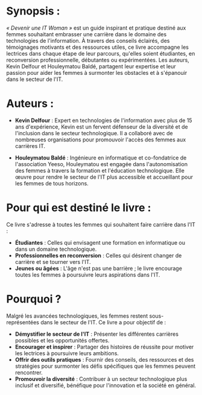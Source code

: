 # **Synopsis :**

*« Devenir une IT Woman »* est un guide inspirant et pratique destiné aux femmes souhaitant embrasser une carrière dans le domaine des technologies de l'information. À travers des conseils éclairés, des témoignages motivants et des ressources utiles, ce livre accompagne les lectrices dans chaque étape de leur parcours, qu'elles soient étudiantes, en reconversion professionnelle, débutantes ou expérimentées. Les auteurs, Kevin Delfour et Houleymatou Baldé, partagent leur expertise et leur passion pour aider les femmes à surmonter les obstacles et à s'épanouir dans le secteur de l'IT.

# **Auteurs :**

- **Kevin Delfour** : Expert en technologies de l'information avec plus de 15 ans d'expérience, Kevin est un fervent défenseur de la diversité et de l'inclusion dans le secteur technologique. Il a collaboré avec de nombreuses organisations pour promouvoir l'accès des femmes aux carrières IT.

- **Houleymatou Baldé** : Ingénieure en informatique et co-fondatrice de l'association Yeeso, Houleymatou est engagée dans l'autonomisation des femmes à travers la formation et l'éducation technologique. Elle œuvre pour rendre le secteur de l'IT plus accessible et accueillant pour les femmes de tous horizons.

# **Pour qui est destiné le livre :**

Ce livre s'adresse à toutes les femmes qui souhaitent faire carrière dans l'IT :

- **Étudiantes** : Celles qui envisagent une formation en informatique ou dans un domaine technologique.
- **Professionnelles en reconversion** : Celles qui désirent changer de carrière et se tourner vers l'IT.
- **Jeunes ou âgées** : L'âge n'est pas une barrière ; le livre encourage toutes les femmes à poursuivre leurs aspirations dans l'IT.

# **Pourquoi ?**

Malgré les avancées technologiques, les femmes restent sous-représentées dans le secteur de l'IT. Ce livre a pour objectif de :

- **Démystifier le secteur de l'IT** : Présenter les différentes carrières possibles et les opportunités offertes.
- **Encourager et inspirer** : Partager des histoires de réussite pour motiver les lectrices à poursuivre leurs ambitions.
- **Offrir des outils pratiques** : Fournir des conseils, des ressources et des stratégies pour surmonter les défis spécifiques que les femmes peuvent rencontrer.
- **Promouvoir la diversité** : Contribuer à un secteur technologique plus inclusif et diversifié, bénéfique pour l'innovation et la société en général.